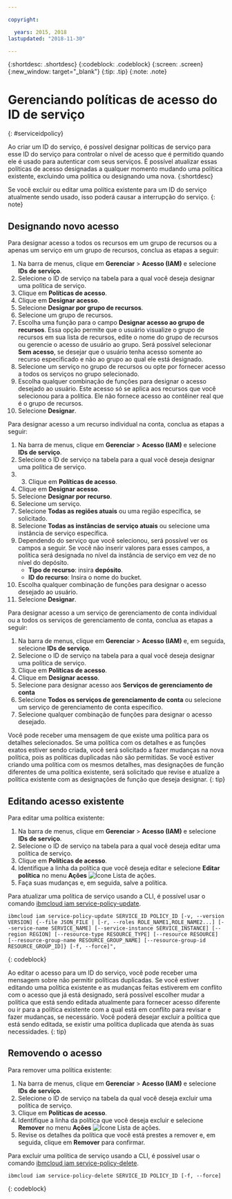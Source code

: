 ```yaml
---

copyright:

  years: 2015, 2018
lastupdated: "2018-11-30"

---
```


{:shortdesc: .shortdesc}
{:codeblock: .codeblock}
{:screen: .screen}
{:new_window: target="_blank"}
{:tip: .tip}
{:note: .note}

# Gerenciando políticas de acesso do ID de serviço
{: #serviceidpolicy}

Ao criar um ID do serviço, é possível designar políticas de serviço para esse ID do serviço para controlar o nível de acesso que é permitido quando ele é usado para autenticar com seus serviços. É possível atualizar essas políticas de acesso designadas a qualquer momento mudando uma política existente, excluindo uma política ou designando uma nova.
{:shortdesc}

Se você excluir ou editar uma política existente para um ID do serviço atualmente sendo usado, isso poderá causar a interrupção do serviço.
{: note}

## Designando novo acesso

Para designar acesso a todos os recursos em um grupo de recursos ou a apenas um serviço em um grupo de recursos, conclua as etapas a seguir:

1. Na barra de menus, clique em **Gerenciar** &gt; **Acesso (IAM)** e selecione **IDs de serviço**.
2. Selecione o ID de serviço na tabela para a qual você deseja designar uma política de serviço.
3. Clique em **Políticas de acesso**.
4. Clique em **Designar acesso**.
5. Selecione **Designar por grupo de recursos**.
6. Selecione um grupo de recursos.
7. Escolha uma função para o campo **Designar acesso ao grupo de recursos**. Essa opção permite que o usuário visualize o grupo de recursos em sua lista de recursos, edite o nome do grupo de recursos ou gerencie o acesso de usuário ao grupo. Será possível selecionar **Sem acesso**, se desejar que o usuário tenha acesso somente ao recurso especificado e não ao grupo ao qual ele está designado.
8. Selecione um serviço no grupo de recursos ou opte por fornecer acesso a todos os serviços no grupo selecionado.
9. Escolha qualquer combinação de funções para designar o acesso desejado ao usuário. Este acesso só se aplica aos recursos que você selecionou para a política. Ele não fornece acesso ao contêiner real que é o grupo de recursos.
10. Selecione **Designar**.

Para designar acesso a um recurso individual na conta, conclua as etapas a seguir:

1. Na barra de menus, clique em **Gerenciar** &gt; **Acesso (IAM)** e selecione **IDs de serviço**.
2. Selecione o ID de serviço na tabela para a qual você deseja designar uma política de serviço.
3. 3. Clique em **Políticas de acesso**.
4. Clique em **Designar acesso**.
5. Selecione **Designar por recurso**.
6. Selecione um serviço.
7. Selecione **Todas as regiões atuais** ou uma região específica, se solicitado.
8. Selecione **Todas as instâncias de serviço atuais** ou selecione uma instância de serviço específica.
9. Dependendo do serviço que você selecionou, será possível ver os campos a seguir. Se você não inserir valores para esses campos, a política será designada no nível da instância de serviço em vez de no nível do depósito.
    * **Tipo de recurso**: insira **depósito**.
    * **ID do recurso**: Insira o nome do bucket.
10. Escolha qualquer combinação de funções para designar o acesso desejado ao usuário.
11. Selecione **Designar**.

Para designar acesso a um serviço de gerenciamento de conta individual ou a todos os serviços de gerenciamento de
conta, conclua as etapas a seguir:

1. Na barra de menus, clique em **Gerenciar** &gt; **Acesso (IAM)** e, em seguida, selecione **IDs de serviço**.
2. Selecione o ID de serviço na tabela para a qual você deseja designar uma política de serviço.
3. Clique em **Políticas de acesso**.
4. Clique em **Designar acesso**.
5. Selecione para designar acesso aos **Serviços de gerenciamento de conta**
6. Selecione **Todos os serviços de gerenciamento de conta** ou selecione um serviço de gerenciamento de conta específico.
7. Selecione qualquer combinação de funções para designar o acesso desejado.

Você pode receber uma mensagem de que existe uma política para os detalhes selecionados. Se uma política com os detalhes e as funções exatos estiver sendo criada, você será solicitado a fazer mudanças na nova política, pois as políticas duplicadas não são permitidas. Se você estiver criando uma política com os mesmos detalhes, mas designações de função diferentes de uma política existente, será solicitado que revise e atualize a política existente com as designações de função que deseja designar.
{: tip}

## Editando acesso existente

Para editar uma política existente:

1. Na barra de menus, clique em **Gerenciar** &gt; **Acesso (IAM)** e selecione **IDs de serviço**.
2. Selecione o ID de serviço na tabela para a qual você deseja editar uma política de serviço.
3. Clique em **Políticas de acesso**.
4. Identifique a linha da política que você deseja editar e selecione **Editar política** no menu **Ações** ![Ícone Lista de ações](../icons/action-menu-icon.svg).
5. Faça suas mudanças e, em seguida, salve a política.

Para atualizar uma política de serviço usando a CLI, é possível usar o comando [ibmcloud iam service-policy-update](/docs/cli/reference/ibmcloud/cli_api_policy.html#ibmcloud_iam_user_policy_update).
```
ibmcloud iam service-policy-update SERVICE_ID POLICY_ID [-v, --version VERSION] {--file JSON_FILE | [-r, --roles ROLE_NAME1,ROLE_NAME2...] [--service-name SERVICE_NAME] [--service-instance SERVICE_INSTANCE] [--region REGION] [--resource-type RESOURCE_TYPE] [--resource RESOURCE] [--resource-group-name RESOURCE_GROUP_NAME] [--resource-group-id RESOURCE_GROUP_ID]} [-f, --force]",
```
{: codeblock}

Ao editar o acesso para um ID do serviço, você pode receber uma mensagem sobre não permitir políticas duplicadas. Se você estiver editando uma política existente e as mudanças feitas estiverem em conflito com o acesso que já está designado, será possível escolher mudar a política que está sendo editada atualmente para fornecer acesso diferente ou ir para a política existente com a qual está em conflito para revisar e fazer mudanças, se necessário. Você poderá desejar excluir a política que está sendo editada, se existir uma política duplicada que atenda às suas necessidades.
{: tip}

## Removendo o acesso

Para remover uma política existente:

1. Na barra de menus, clique em **Gerenciar** &gt; **Acesso (IAM)** e selecione **IDs de serviço**.
2. Selecione o ID de serviço na tabela da qual você deseja excluir uma política de serviço.
3. Clique em **Políticas de acesso**.
4. Identifique a linha da política que você deseja excluir e selecione **Remover** no menu **Ações** ![Ícone Lista de ações](../icons/action-menu-icon.svg).
5. Revise os detalhes da política que você está prestes a remover e, em seguida, clique em **Remover** para confirmar.

Para excluir uma política de serviço usando a CLI, é possível usar o comando [ibmcloud iam service-policy-delete](/docs/cli/reference/ibmcloud/cli_api_policy.html#ibmcloud_iam_service_policy_delete).
```
ibmcloud iam service-policy-delete SERVICE_ID POLICY_ID [-f, --force]
```
{: codeblock}
